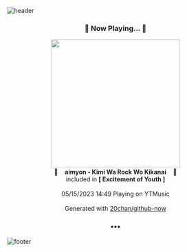 ![header](https://capsule-render.vercel.app/api?type=wave&height=170&section=header&fontColor=090707&fontAlignX=45&fontAlignY=65&fontSize=100)

<h3 align="center">🎵 Now Playing... 🎵</h3>
<p align="center">
  <a href="https://music.youtube.com/watch?v=zfnZxuaVZyM">
    <img width="300" src="https://lh3.googleusercontent.com/CSgt3fJdiDX8QtOW6DmOVYeGB0K2emGmRo7jVSrPkypGB8fcW8MUJCLbNL33Kik0cSJc-Hz9tNXOOXfU">
  </a>
  <br>
  🎵&nbsp&nbsp&nbsp <b>aimyon - Kimi Wa Rock Wo Kikanai</b> &nbsp&nbsp&nbsp🎵
  <br>
  included in <b>[ Excitement of Youth ]</b>
  
  <br />
  <br />
  05/15/2023 14:49 Playing on YTMusic
  <br />
  <br />
  Generated with <a href="https://github.com/20chan/github-now">20chan/github-now</a>
</p>

<h3 align="center">•••</h3>

![footer](https://capsule-render.vercel.app/api?type=wave&height=150&section=footer)
